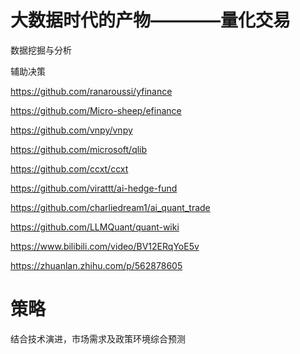 # 大数据时代的产物————量化交易

数据挖掘与分析

辅助决策


https://github.com/ranaroussi/yfinance

https://github.com/Micro-sheep/efinance

https://github.com/vnpy/vnpy

https://github.com/microsoft/qlib

https://github.com/ccxt/ccxt

https://github.com/virattt/ai-hedge-fund

https://github.com/charliedream1/ai_quant_trade

https://github.com/LLMQuant/quant-wiki


https://www.bilibili.com/video/BV12ERqYoE5v

https://zhuanlan.zhihu.com/p/562878605


#  策略

结合技术演进，市场需求及政策环境综合预测


